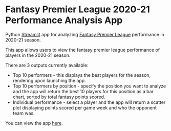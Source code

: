 # Fantasy Premier League 2020-21 Performance Analysis App

Python [Streamlit](https://streamlit.io/) app for analyzing [Fantasy Premier League](https://fantasy.premierleague.com/) performance in 2020-21 season. 

This app allows users to view the fantasy premier league performance of players in the 2020-21 season. 

There are 3 outputs currently available:

* Top 10 performers - this displays the best players for the season, rendering upon launching the app.
* Top 10 performers by position - specify the position you want to analyze and the app will return the best 10 players for this position as a bar chart, sorted by total fantasy points scored.
* Individual performance - select a player and the app will return a scatter plot displaying points scored per game week and who the opponent team was.

You can view the app [here](https://share.streamlit.io/georgeboorman/fantasy_premier_league/main/fpl_app.py).
